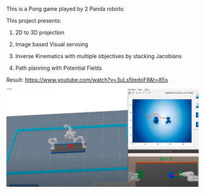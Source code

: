 This is a Pong game played by 2 Panda robots:

This project presents:

1. 2D to 3D projection

2. Image based Visual servoing

3. Inverse Kinematics with multiple objectives by stacking Jacobians

4. Path planning with Potential Fields

Result: https://www.youtube.com/watch?v=3uLs5tedoF8&t=85s

<img src="images/img.png" />

